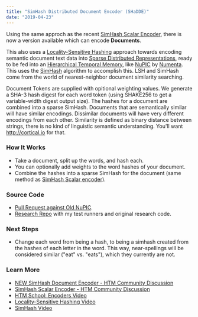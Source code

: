 ```yaml
---
title: "SimHash Distributed Document Encoder (SHaDDE)"
date: "2019-04-23"
---
```


Using the same approch as the recent [SimHash Scalar Encoder][lvxshadse], there
is now a version available which can encode **Documents**.

This also uses a [Locality-Sensitive Hashing][lsh] approach towards encoding
semantic document text data into [Sparse Distributed Representations][sdr],
ready to be fed into an [Hierarchical Temporal Memory][htm], like
[NuPIC][nupic] by [Numenta][numenta]. This uses the [SimHash][simhash]
algorithm to accomplish this. LSH and SimHash come from the world of
nearest-neighbor document similarity searching.

Document Tokens are supplied with opitional weighting values. We generate a
SHA-3 hash digest for each word token (using SHAKE256 to get a variable-width
digest output size). The hashes for a document are combined into a sparse
SimHash. Documents that are semantically similar will have similar encodings.
Dissimilar documents will have very different encodings from each other.
Similarity is defined as binary distance between strings, there is no kind of
linguistic semantic understanding.  You'll want http://cortical.io for that.


### How It Works

* Take a document, split up the words, and hash each.
* You can optionally add weights to the word hashes of your document.
* Combine the hashes into a sparse SimHash for the document
  (same method as [SimHash Scalar encoder][discshadse]).


### Source Code

* [Pull Request against Old NuPIC][pr].
* [Research Repo][repo] with my test runners and original research code.


### Next Steps

* Change each word from being a hash, to being a simhash created from the
  hashes of each letter in the word. This way, near-spellings will be
  considered similar ("eat" vs. "eats"), which they currently are not.


### Learn More

* [NEW SimHash Document Encoder - HTM Community Discussion][discdoc]
* [SimHash Scalar Encoder - HTM Community Discussion][discshadse]
* [HTM School: Encoders Video][vidschool]
* [Locality-Sensitive Hashing Video][vidlsh]
* [SimHash Video][vidsim]


[discdoc]: https://discourse.numenta.org/t/also-simhash-document-encoder/5893
[discshadse]: https://discourse.numenta.org/t/new-simhash-distributed-scalar-encoder-shadse/5860
[htm]: https://numenta.com/machine-intelligence-technology/
[lsh]: https://en.wikipedia.org/wiki/Locality-sensitive_hashing
[lvxshadse]: https://www.luxrota.com/articles/2019/04/18/simhash-distributed-scalar-encoder-for-htm.html
[numenta]: https://numenta.com
[nupic]: https://github.com/numenta/nupic
[pr]: https://github.com/numenta/nupic/pull/3872
[repo]: https://github.com/luxrota/simhash_htm_encoders
[sdr]: https://numenta.com/neuroscience-research/sparse-distributed-representations/
[simhash]: https://en.wikipedia.org/wiki/SimHash
[vidschool]: https://www.youtube.com/watch?v=V3Yqtpytif0&list=PL3yXMgtrZmDqhsFQzwUC9V8MeeVOQ7eZ9&index=7&t=0s
[vidlsh]: https://www.youtube.com/watch?v=dgH0NP8Qxa8
[vidsim]: https://www.youtube.com/watch?v=gnraT4N43qo

